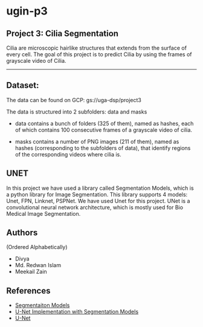 # ugin-p3

## Project 3: Cilia Segmentation 



Cilia are microscopic hairlike structures that extends from the surface of every cell.
The goal of this project is to predict Cilia by using the frames of grayscale video of Cilia.

-----------------------------------------------------------------------------------------------------------------------------------------------------------------------------------
## Dataset:
 
The data can be found on GCP:  gs://uga-dsp/project3

The data is structured into 2 subfolders: data and masks

* data contains a bunch of folders (325 of them), named as hashes, each of which contains 100 consecutive frames of a grayscale video of cilia.

* masks contains a number of PNG images (211 of them), named as hashes (corresponding to the subfolders of data), that identify regions of the corresponding
videos where cilia is.


## UNET

In this project we have used  a library called Segmentation Models, which is a python library for Image Segmentation. This library supports 4 models: Unet, FPN, Linknet, PSPNet.
We have used Unet for this project. UNet is a convolutional neural network architecture, which is mostly used for Bio Medical Image Segmentation.

## Authors

(Ordered Alphabetically)
* Divya
* Md. Redwan Islam
* Meekail Zain

## References

* [Segmentaiton Models](https://github.com/qubvel/segmentation_models)
* [U-Net Implementation with Segmentation Models](https://www.youtube.com/watch?v=J_XSd_u_Yew)
* [U-Net](https://lmb.informatik.uni-freiburg.de/people/ronneber/u-net/)

